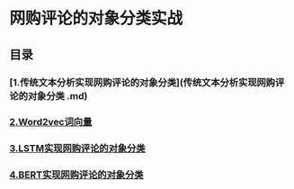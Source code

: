 # 网购评论的对象分类实战

## 目录

### [1.传统文本分析实现网购评论的对象分类](传统文本分析实现网购评论的对象分类 .md)

### [2.Word2vec词向量](Word2vec词向量.md)

### [3.LSTM实现网购评论的对象分类](LSTM实现网购评论的对象分类.md)

### [4.BERT实现网购评论的对象分类](BERT实现网购评论的对象分类.md)

